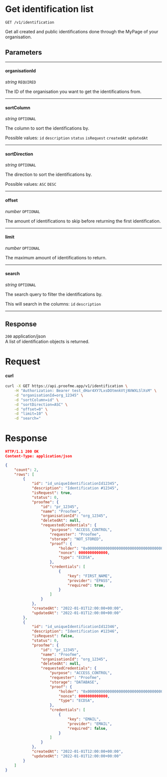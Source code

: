# Get identification list
`GET /v1/identification`

Get all created and public identifications done through the MyPage of your organisation.

## Parameters
___
#### organisationId
_string_ `REQUIRED`

The ID of the organisation you want to get the identifications from.

___
#### sortColumn
_string_ `OPTIONAL`

The column to sort the identifications by.

Possible values: `id` `description` `status` `isRequest` `createdAt` `updatedAt`

____
#### sortDirection
_string_ `OPTIONAL`

The direction to sort the identifications by.

Possible values: `ASC` `DESC`

____
#### offset
_number_ `OPTIONAL`

The amount of identifications to skip before returning the first identification.

____
#### limit
_number_ `OPTIONAL`

The maximum amount of identifications to return.

____
#### search
_string_ `OPTIONAL`

The search query to filter the identifications by.

This will search in the columns: `id` `description`
___


## Response

`200` application/json  
A list of identification objects is returned.

# Request

<!-- tabs:start -->

#### **curl**

```bash
curl -X GET https://api.proofme.app/v1/identification \
    -H "Authorization: Bearer test_dHar4XY7LxsDOtmnkVtjNVWXLSlXsM" \
    -d "organisationId=org_12345" \
    -d "sortColumn=id" \
    -d "sortDirection=ASC" \
    -d "offset=0" \
    -d "limit=10" \
    -d "search="
```

<!-- tabs:end -->

# Response
```json
HTTP/1.1 200 OK
Content-Type: application/json

{
    "count": 2,
    "rows": [
        {
            "id": "id_uniqueIdentificationId12345",
            "description": "Identification #12345",
            "isRequest": true,
            "status": 0,
            "proofme": {
                "id": "pr_12345",
                "name": "Proofme",
                "organisationId": "org_12345",
                "deletedAt": null,
                "requestedCredentials": {
                    "purpose": "ACCESS_CONTROL",
                    "requester": "Proofme",
                    "storage": "NOT_STORED",
                    "proof": {
                        "holder": "0x0000000000000000000000000000000000000000",
                        "nonce": 0000000000000,
                        "type": "ECDSA",
                    },
                    "credentials": [
                        {
                            "key": "FIRST_NAME",
                            "provider": "EPASS",
                            "required": true,    
                        }
                    ]
                }
            },
            "createdAt": "2022-01-01T12:00:00+00:00",
            "updatedAt": "2022-01-01T12:00:00+00:00"
        },
        {
            "id": "id_uniqueIdentificationId12346",
            "description": "Identification #12346",
            "isRequest": false,
            "status": 0,
            "proofme": {
                "id": "pr_12345",
                "name": "Proofme",
                "organisationId": "org_12345",
                "deletedAt": null,
                "requestedCredentials": {
                    "purpose": "ACCESS_CONTROL",
                    "requester": "Proofme",
                    "storage": "DATABASE",
                    "proof": {
                        "holder": "0x0000000000000000000000000000000000000000",
                        "nonce": 0000000000000,
                        "type": "ECDSA",
                    },
                    "credentials": [
                        {
                            "key": "EMAIL",
                            "provider": "EMAIL",
                            "required": false,    
                        }
                    ]
                }
            },
            "createdAt": "2022-01-01T12:00:00+00:00",
            "updatedAt": "2022-01-01T12:00:00+00:00"
        }
    ]
}

```